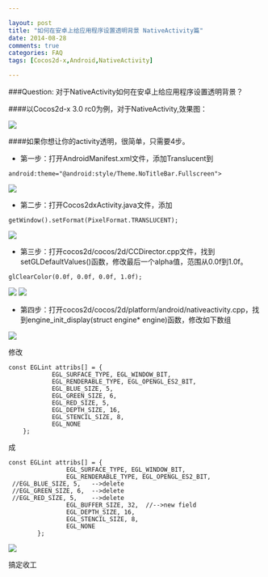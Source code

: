 ```yaml
---

layout: post
title: "如何在安卓上给应用程序设置透明背景 NativeActivity篇"
date: 2014-08-28
comments: true
categories: FAQ
tags: [Cocos2d-x,Android,NativeActivity]

---
```


###Question: 对于NativeActivity如何在安卓上给应用程序设置透明背景？

####以Cocos2d-x 3.0 rc0为例，对于NativeActivity,效果图：

![](http://cocos2d-xqa.qiniudn.com/1.png)

<!-- more -->

####如果你想让你的activity透明，很简单，只需要4步。

* 第一步：打开AndroidManifest.xml文件，添加Translucent到	

```
android:theme="@android:style/Theme.NoTitleBar.Fullscreen">
```

![](http://cocos2d-xqa.qiniudn.com/2.png)

* 第二步：打开Cocos2dxActivity.java文件，添加

```
getWindow().setFormat(PixelFormat.TRANSLUCENT);
```
![](http://cocos2d-xqa.qiniudn.com/3.png)

* 第三步：打开cocos2d/cocos/2d/CCDirector.cpp文件，找到setGLDefaultValues()函数，修改最后一个alpha值，范围从0.0f到1.0f。 

```
glClearColor(0.0f, 0.0f, 0.0f, 1.0f);
```

![](http://cocos2d-xqa.qiniudn.com/4.png)
![](http://cocos2d-xqa.qiniudn.com/5.png)

* 第四步：打开cocos2d/cocos/2d/platform/android/nativeactivity.cpp，找到engine_init_display(struct engine* engine)函数，修改如下数组 

![](http://cocos2d-xqa.qiniudn.com/6.png)

修改

```
const EGLint attribs[] = {
            EGL_SURFACE_TYPE, EGL_WINDOW_BIT,
            EGL_RENDERABLE_TYPE, EGL_OPENGL_ES2_BIT,
            EGL_BLUE_SIZE, 5,
            EGL_GREEN_SIZE, 6,
            EGL_RED_SIZE, 5,
            EGL_DEPTH_SIZE, 16,
            EGL_STENCIL_SIZE, 8,
            EGL_NONE
    };
```

成

```
const EGLint attribs[] = {
                EGL_SURFACE_TYPE, EGL_WINDOW_BIT,
                EGL_RENDERABLE_TYPE, EGL_OPENGL_ES2_BIT,  
 //EGL_BLUE_SIZE, 5,   -->delete 
 //EGL_GREEN_SIZE, 6,  -->delete 
 //EGL_RED_SIZE, 5,    -->delete 
                EGL_BUFFER_SIZE, 32,  //-->new field
                EGL_DEPTH_SIZE, 16,
                EGL_STENCIL_SIZE, 8,
                EGL_NONE
        };
```

![](http://cocos2d-xqa.qiniudn.com/7.png)

搞定收工
	
